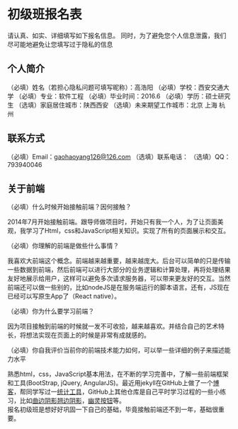 # 初级班报名表

请认真、如实、详细填写如下报名信息。
同时，为了避免您个人信息泄露，我们尽可能地避免让您填写过于隐私的信息

## 个人简介

（必填）姓名（若担心隐私问题可填写昵称）：高浩阳
（必填）学校：西安交通大学
（必填）专业：软件工程
（必填）毕业时间：2016.6
（必填）学历：硕士研究生
（选填）家庭居住城市：陕西西安
（选填）未来期望工作城市：北京 上海 杭州

## 联系方式

（必填）Email：gaohaoyang126@126.com
（选填）联系电话：
（选填）QQ：793940046

## 关于前端

（必填）什么时候开始接触前端？因何接触？

2014年7月开始接触前端。跟导师做项目时，开始只有我一个人，为了让页面美观，我学习了Html，css和JavaScript相关知识。实现了所有的页面展示和交互。


（必填）你理解的前端是做些什么事情？   

我喜欢大前端这个概念。前端越来越重要，越来越庞大。后台可以简单的只是传输一些数据到前端，然后前端可以进行大部分的业务逻辑和计算处理，再将处理结果友好地展示给用户，这样可以避免多次请求服务器，可以带来更友好的交互。当然前端还可以做一些别的，比如nodeJS是在服务端运行的脚本语言。还有，JS现在已经可以写原生App了（React native）。

（必填）你为什么要学习前端？   

因为项目接触到前端的时候就一发不可收拾，越来越喜欢。并结合自己的艺术特长，将想法实现在页面上的时候是非常有成就感的。

（必填）你自我评价当前你的前端技术能力如何，可以举一些详细的例子来描述能力水平   

熟悉html，css，JavaScript基本用法，在不断的学习完善中，了解一些前端框架和工具(BootStrap, jQuery, AngularJS)。最近用jekyll在GitHub上做了一个[博客](http://gaohaoyang.github.io)，帮同学写过一[统计工具](https://github.com/Gaohaoyang/statistical-tools-for-VMD)，GitHub上其他仓库是自己平时学习过程的一些小练习，比如[曲边阴影翘边阴影](http://gaohaoyang.github.io/shadow-demo-css3/)，[幽灵按钮](http://gaohaoyang.github.io/ghost-button-css3/)等。  
报名初级班是想好好巩固一下自己的基础，毕竟接触前端还不到一年，基础很重要。

